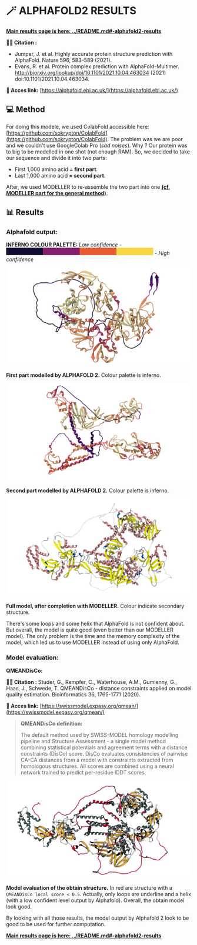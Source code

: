 # 🪄 ALPHAFOLD2 RESULTS

**[Main results page is here: ../README.md#-alphafold2-results](../README.md#-alphafold2-results)**

**🕵️‍♂️ Citation :**
- Jumper, J. et al. Highly accurate protein structure prediction with AlphaFold. Nature 596, 583–589 (2021).
- Evans, R. et al. Protein complex prediction with AlphaFold-Multimer. http://biorxiv.org/lookup/doi/10.1101/2021.10.04.463034 (2021) doi:10.1101/2021.10.04.463034.

**🔗 Acces link:** [https://alphafold.ebi.ac.uk/](https://alphafold.ebi.ac.uk/)

## 💻 Method

For doing this modele, we used ColabFold accessible here: [https://github.com/sokrypton/ColabFold](https://github.com/sokrypton/ColabFold). The problem was we are poor and we couldn't use GoogleColab Pro (*sad noises*). Why ? Our protein was to big to be modelled in one shot (not enough RAM). So, we decided to take our sequence and divide it into two parts:
- First 1,000 amino acid **= first part**.
- Last 1,000 amino acid **= second part**.

After, we used MODELLER to re-assemble the two part into one [**(cf. MODELLER part for the general method)**](../MODELLER/README.md).

## 📊 Results

### **Alphafold output:**

**INFERNO COLOUR PALETTE:**
*Low confidence - ![../inferno.svg](../inferno.svg) - High confidence*

![first_half.png](first_half.png)

**First part modelled by ALPHAFOLD 2.** Colour palette is inferno.

![second_half.png](second_half.png)

**Second part modelled by ALPHAFOLD 2.** Colour palette is inferno.

![BEST_MODEL.png](BEST_MODEL.png)

**Full model, after completion with MODELLER.** Colour indicate secondary structure.

There's some loops and some helix that AlphaFold is not confident about. But overall, the model is quite good (even better than our MODELLER model). The only problem is the time and the memory complexity of the model, which led us to use MODELLER instead of using only AlphaFold.

### **Model evaluation:**

**QMEANDisCo:**

**🕵️‍♂️ Citation :** Studer, G., Rempfer, C., Waterhouse, A.M., Gumienny, G., Haas, J., Schwede, T. QMEANDisCo - distance constraints applied on model quality estimation. Bioinformatics 36, 1765-1771 (2020). 

**🔗 Acces link:** [https://swissmodel.expasy.org/qmean/](https://swissmodel.expasy.org/qmean/)

> **QMEANDisCo definition:**
> 
> The default method used by SWISS-MODEL homology modelling pipeline and Structure Assessment - a single model method combining statistical potentials and agreement terms with a distance constraints (DisCo) score. DisCo evaluates consistencies of pairwise CA-CA distances from a model with constraints extracted from homologous structures. All scores are combined using a neural network trained to predict per-residue lDDT scores.

![MODEL_EVALUATION.png](MODEL_EVALUATION.png)

**Model evaluation of the obtain structure.** In red are structure with a `QMEANDisCo local score < 0.5`. Actually, only loops are underline and a helix (with a low confident level output by Alphafold). Overall, the obtain model look good.

By looking with all those results, the model output by Alphafold 2 look to be good to be used for further computation.

**[Main results page is here: ../README.md#-alphafold2-results](../README.md#-alphafold2-results)**
